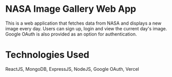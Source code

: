 # NASA Image Gallery Web App

This is a web application that fetches data from NASA and displays a new image every day. Users can sign up, login and view the current day's image. Google OAuth is also provided as an option for authentication.

# Technologies Used
ReactJS, 
MongoDB, 
ExpressJS, 
NodeJS, 
Google OAuth, 
Vercel
